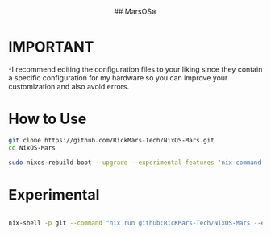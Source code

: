 <div align="center">
## MarsOS❄️
</div>

#  IMPORTANT
-I recommend editing the configuration files to your liking since they contain a specific configuration for my hardware so you can improve your customization and also avoid errors.

# How to Use
```bash
git clone https://github.com/RickMars-Tech/NixOS-Mars.git
cd NixOS-Mars

sudo nixos-rebuild boot --upgrade --experimental-features 'nix-command flakes' --flake .
```

# Experimental
```bash

nix-shell -p git --command "nix run github:RicKMars-Tech/NixOS-Mars --extra-experimental-features nix-command --extra-experimental-features flakes"

```
